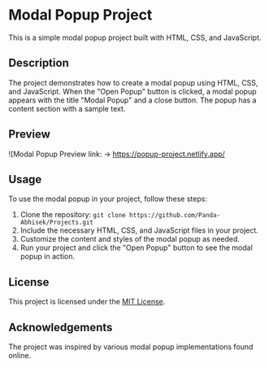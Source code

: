 # Modal Popup Project

This is a simple modal popup project built with HTML, CSS, and JavaScript.

## Description

The project demonstrates how to create a modal popup using HTML, CSS, and JavaScript. When the "Open Popup" button is clicked, a modal popup appears with the title "Modal Popup" and a close button. The popup has a content section with a sample text.

## Preview

![Modal Popup Preview link: -> https://popup-project.netlify.app/

## Usage

To use the modal popup in your project, follow these steps:

1. Clone the repository: `git clone https://github.com/Panda-Abhisek/Projects.git`
2. Include the necessary HTML, CSS, and JavaScript files in your project.
3. Customize the content and styles of the modal popup as needed.
4. Run your project and click the "Open Popup" button to see the modal popup in action.

## License

This project is licensed under the [MIT License](LICENSE).

## Acknowledgements

The project was inspired by various modal popup implementations found online.


